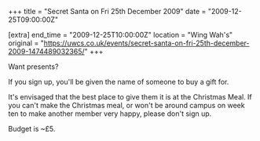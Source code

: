 +++
title = "Secret Santa on Fri 25th December 2009"
date = "2009-12-25T09:00:00Z"

[extra]
end_time = "2009-12-25T10:00:00Z"
location = "Wing Wah's"
original = "https://uwcs.co.uk/events/secret-santa-on-fri-25th-december-2009-1474489032365/"
+++

Want presents?

If you sign up, you'll be given the name of someone to buy a gift for.

It's envisaged that the best place to give them it is at the Christmas Meal. If you can't make the Christmas meal, or won't be around campus on week ten to make another member very happy, please don't sign up.

Budget is \~£5.

